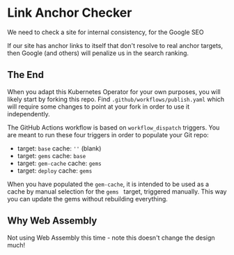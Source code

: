 # Link Anchor Checker

We need to check a site for internal consistency, for the Google SEO

If our site has anchor links to itself that don't resolve to real anchor
targets, then Google (and others) will penalize us in the search ranking.

## The End

When you adapt this Kubernetes Operator for your own purposes, you will likely
start by forking this repo. Find `.github/workflows/publish.yaml` which will
require some changes to point at your fork in order to use it independently.

The GitHub Actions workflow is based on `workflow_dispatch` triggers. You are
meant to run these four triggers in order to populate your Git repo:

* target: `base` cache: `''` (blank)
* target: `gems` cache: `base`
* target: `gem-cache` cache: `gems`
* target: `deploy` cache: `gems`

When you have populated the `gem-cache`, it is intended to be used as a cache
by manual selection for the `gems ` target, triggered manually. This way you
can update the gems without rebuilding everything.

## Why Web Assembly

Not using Web Assembly this time - note this doesn't change the design much!
